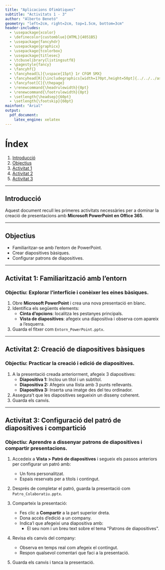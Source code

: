 ```yaml
---
title: "Aplicacions Ofimàtiques"
subtitle: "Activitats 1 - 3"
author: "Alberto Benetó"
geometry: "left=2cm, right=2cm, top=1.5cm, bottom=3cm"
header-includes:
  - \usepackage{xcolor}
  - \definecolor{customblue}{HTML}{4051B5}
  - \usepackage{fancyhdr}
  - \usepackage{graphicx}
  - \usepackage{tcolorbox}
  - \usepackage{titlesec}
  - \tcbuselibrary{listingsutf8}
  - \pagestyle{fancy}
  - \fancyhf{}
  - \fancyhead[L]{\vspace{15pt} 1r CFGM SMX}
  - \fancyhead[R]{\includegraphics[width=170pt,height=50pt]{../../../assets/fse.png}}
  - \fancyfoot[C]{\thepage}
  - \renewcommand{\headrulewidth}{0pt}
  - \renewcommand{\footrulewidth}{0pt}
  - \setlength{\headsep}{60pt}
  - \setlength{\footskip}{60pt}
mainfont: "Arial"
output: 
  pdf_document:
    latex_engine: xelatex
---
```


# Índex

1. [Introducció](#introduccio)
2. [Objectius](#objectius)
3. [Activitat 1](#activitat-1)
4. [Activitat 2](#activitat-2)
5. [Activitat 3](#activitat-3)

---

## Introducció<a id="introduccio"></a>

Aquest document recull les primeres activitats necessàries per a dominar la creació de presentacions amb **Microsoft PowerPoint en Office 365**.

---

## Objectius<a id="objectius"></a>

- Familiaritzar-se amb l’entorn de PowerPoint.
- Crear diapositives bàsiques.
- Configurar patrons de diapositives.

---

## Activitat 1: Familiarització amb l’entorn<a id="activitat-1"></a>

### **Objectiu:** Explorar l’interfície i conèixer les eines bàsiques.

1. Obre **Microsoft PowerPoint** i crea una nova presentació en blanc.
2. Identifica els següents elements:
    - **Cinta d’opcions**: localitza les pestanyes principals.
    - **Vista de diapositives**: afegeix una diapositiva i observa com apareix a l’esquerra.
3. Guarda el fitxer com `Entorn_PowerPoint.pptx`.

---

## Activitat 2: Creació de diapositives bàsiques<a id="activitat-2"></a>

### **Objectiu:** Practicar la creació i edició de diapositives.

1. A la presentació creada anteriorment, afegeix 3 diapositives:
    - **Diapositiva 1:** Inclou un títol i un subtítol.
    - **Diapositiva 2:** Afegeix una llista amb 3 punts rellevants.
    - **Diapositiva 3:** Inserta una imatge des del teu ordinador.
2. Assegura’t que les diapositives segueixin un disseny coherent.
3. Guarda els canvis.

---

## Activitat 3: Configuració del patró de diapositives i compartició<a id="activitat-3"></a>

### **Objectiu:** Aprendre a dissenyar patrons de diapositives i compartir presentacions.

1. Accedeix a **Vista > Patró de diapositives** i segueix els passos anteriors per configurar un patró amb:
    - Un fons personalitzat.
    - Espais reservats per a títols i contingut.
2. Després de completar el patró, guarda la presentació com `Patro_Colaboratiu.pptx`.

3. Comparteix la presentació:
    - Fes clic a **Compartir** a la part superior dreta.
    - Dona accés d’edició a un company.
    - Indica’l que afegeixi una diapositiva amb:
        - El seu nom i un breu text sobre el tema "Patrons de diapositives".

4. Revisa els canvis del company:
    - Observa en temps real com afegeix el contingut.
    - Respon qualsevol comentari que faci a la presentació.
5. Guarda els canvis i tanca la presentació.

